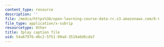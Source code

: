 ```yaml
---
content_type: resource
description: ''
file: /media/https%3A/open-learning-course-data-rc.s3.amazonaws.com/6-832-underactuated-robotics-spring-2009/54a67976d6c25f5199ad3519a6d6cda7_Bhbk4bWV1Uc.vtt
file_type: application/x-subrip
resourcetype: Other
title: 3play caption file
uid: 54a67976-d6c2-5f51-99ad-3519a6d6cda7
---
```

